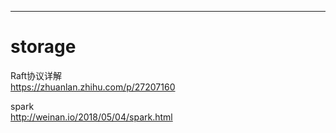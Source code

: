 
---
# storage

Raft协议详解  
<https://zhuanlan.zhihu.com/p/27207160>  

spark  
<http://weinan.io/2018/05/04/spark.html>  